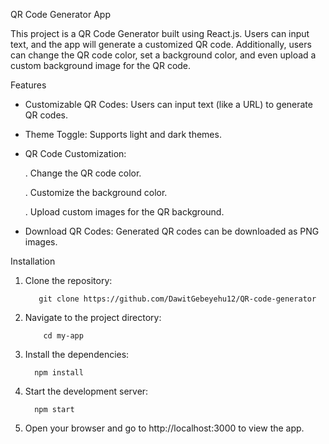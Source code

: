 QR Code Generator App

This project is a QR Code Generator built using React.js. Users can input text,
and the app will generate a customized QR code. Additionally, users can change the QR code color, set a background color, and even upload a custom background image for the QR code.

Features

- Customizable QR Codes: Users can input text (like a URL) to generate QR codes.
  
- Theme Toggle: Supports light and dark themes.
  
- QR Code Customization:
  
   . Change the QR code color.
  
   . Customize the background color.
  
   . Upload custom images for the QR background.
  
- Download QR Codes: Generated QR codes can be downloaded as PNG images.

Installation

   1. Clone the repository:
    
             git clone https://github.com/DawitGebeyehu12/QR-code-generator
             
   2. Navigate to the project directory:

              cd my-app   
              
   3. Install the dependencies:

            npm install
      
   4. Start the development server:

            npm start
  5. Open your browser and go to http://localhost:3000 to view the app.
